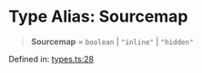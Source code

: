 <!-- prettier-ignore-start -->
# Type Alias: Sourcemap

> **Sourcemap** = `boolean` \| `"inline"` \| `"hidden"`

Defined in: [types.ts:28](https://github.com/rolldown/tsdown/blob/b2453d085741771a389c70fb326a0e04a8352056/src/options/types.ts#L28)

<!-- prettier-ignore-end -->
